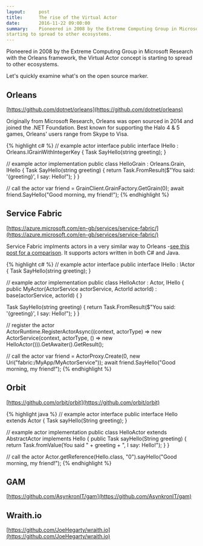 ```yaml
---
layout:     post
title:      The rise of the Virtual Actor
date:       2016-11-22 09:00:00
summary:    Pioneered in 2008 by the Extreme Computing Group in Microsoft Research with the Orleans framework, the Virtual Actor concept is
starting to spread to other ecosystems.
---
```


Pioneered in 2008 by the Extreme Computing Group in Microsoft Research with the Orleans framework, the Virtual Actor concept is
starting to spread to other ecosystems.

Let's quickly examine what's on the open source marker.

## Orleans

[https://github.com/dotnet/orleans](https://github.com/dotnet/orleans)

Originally from Microsoft Research, Orleans was open sourced in 2014 and joined the .NET Foundation.
Best known for supporting the Halo 4 & 5 games, Orleans' users range from Skype to Visa.

{% highlight c# %}
// example actor interface
public interface IHello : Orleans.IGrainWithIntegerKey
{
  Task<string> SayHello(string greeting);
}

// example actor implementation
public class HelloGrain : Orleans.Grain, IHello
{
  Task<string> SayHello(string greeting)
  {
    return Task.FromResult($"You said: '{greeting}', I say: Hello!");
  }
}

// call the actor
var friend = GrainClient.GrainFactory.GetGrain<IHello>(0);
await friend.SayHello("Good morning, my friend!");
{% endhighlight %}

## Service Fabric

[https://azure.microsoft.com/en-gb/services/service-fabric/](https://azure.microsoft.com/en-gb/services/service-fabric/)

Service Fabric implments actors in a very similar way to Orleans -[see this post for a comparison](/2016/07/08/orleans-vs-service-fabric/).
It supports actors written in both C# and Java.


{% highlight c# %}
// example actor interface
public interface IHello : IActor
{
  Task<string> SayHello(string greeting);
}

// example actor implementation
public class HelloActor : Actor, IHello
{
  public MyActor(ActorService actorService, ActorId actorId)
    : base(actorService, actorId) { }

  Task<string> SayHello(string greeting)
  {
    return Task.FromResult($"You said: '{greeting}', I say: Hello!");
  }
}

// register the actor            
ActorRuntime.RegisterActorAsync<HelloActor>((context, actorType) => new ActorService(context, actorType, () => new HelloActor())).GetAwaiter().GetResult();

// call the actor
var friend = ActorProxy.Create<IHello>(0, new Uri("fabric:/MyApp/MyActorService"));
await friend.SayHello("Good morning, my friend!");
{% endhighlight %}

## Orbit

[https://github.com/orbit/orbit](https://github.com/orbit/orbit)

{% highlight java %}
// example actor interface
public interface Hello extends Actor
{
    Task<String> sayHello(String greeting);
}

// example actor implementation
public class HelloActor extends AbstractActor implements Hello
{
    public Task<String> sayHello(String greeting)
    {
        return Task.fromValue(You said " + greeting + ", I say: Hello!");
    }
}

// call the actor
Actor.getReference(Hello.class, "0").sayHello("Good morning, my friend!");
{% endhighlight %}

## GAM

[https://github.com/AsynkronIT/gam](https://github.com/AsynkronIT/gam)

## Wraith.io

[https://github.com/JoeHegarty/wraith.io](https://github.com/JoeHegarty/wraith.io)
